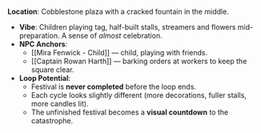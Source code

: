 **Location**: Cobblestone plaza with a cracked fountain in the middle.  
- **Vibe**: Children playing tag, half-built stalls, streamers and flowers mid-preparation. A sense of *almost* celebration.  
- **NPC Anchors**:  
  - [[Mira Fenwick - Child]] — child, playing with friends.  
  - [[Captain Rowan Harth]] — barking orders at workers to keep the square clear.  
- **Loop Potential**:  
  - Festival is **never completed** before the loop ends.  
  - Each cycle looks slightly different (more decorations, fuller stalls, more candles lit).  
  - The unfinished festival becomes a **visual countdown** to the catastrophe. 
